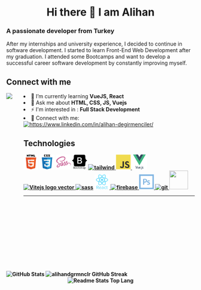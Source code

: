 <h1 align="center"> Hi there 👋 I am Alihan</h1>

<h3> A passionate developer from Turkey</h3>
<p>After my internships and university experience, I decided to continue in software development. I started to learn Front-End Web Development after my graduation. I attended some Bootcamps and want to develop a successful career software development by constantly improving myself.</p>
<h2> Connect with me </h3>



<div >
<img class="gif" align="left"src="./assets/i_love_coding.gif" height=300 >



<li>🌱 I’m currently learning <strong>VueJS, React</strong> </li>
<li>💬 Ask me about <strong>HTML, CSS, JS, Vuejs</strong> </li>
<li>⚡ I'm interested in : <strong>Full Stack Development</strong> </li>
<li>💬 Connect with me: <a href="https://www.linkedin.com/in/alihan-degirmenciler/" target="blank"><img  src="https://raw.githubusercontent.com/rahuldkjain/github-profile-readme-generator/master/src/images/icons/Social/linked-in-alt.svg" alt="https://www.linkedin.com/in/alihan-degirmenciler/" height="20" width="30" /></a></li>

<h2 ><strong>Technologies<strong></h2>

<a href="https://www.w3.org/html/" target="_blank"> <img src="https://raw.githubusercontent.com/devicons/devicon/master/icons/html5/html5-original-wordmark.svg" alt="html5" width="40" height="40"/></a>
<a href="https://www.w3schools.com/css/" target="_blank"><img src="https://raw.githubusercontent.com/devicons/devicon/master/icons/css3/css3-original-wordmark.svg" alt="css3" width="40" height="40"/></a>
<a href="https://sass-lang.com" target="_blank"><img src="https://raw.githubusercontent.com/devicons/devicon/master/icons/sass/sass-original.svg" alt="sass" width="40" height="40"/></a> 
<a href="https://getbootstrap.com" target="_blank"><img src="https://raw.githubusercontent.com/devicons/devicon/master/icons/bootstrap/bootstrap-plain-wordmark.svg" alt="bootstrap" width="40" height="40" /></a>
<a href="https://tailwindcss.com/" target="_blank" rel="noreferrer"> <img src="https://www.vectorlogo.zone/logos/tailwindcss/tailwindcss-icon.svg" alt="tailwind" width="40" height="40"/> </a>
<a href="https://developer.mozilla.org/en-US/docs/Web/JavaScript" target="_blank"><img src="https://raw.githubusercontent.com/devicons/devicon/master/icons/javascript/javascript-original.svg" alt="javascript" width="40" height="40"/> </a>
<a href="https://vuejs.org/" target="_blank" rel="noreferrer"> <img src="https://raw.githubusercontent.com/devicons/devicon/master/icons/vuejs/vuejs-original-wordmark.svg" alt="vuejs" width="40" height="40"/> </a> 
</a> <a href="https://vitejs.dev/" target="_blank" rel="noreferrer"> <img src="https://cdn.worldvectorlogo.com/logos/vitejs.svg" alt="Vitejs logo vector" width="40" height="40"/> </a>
<a href="https://pinia.vuejs.org/" target="_blank"><img src="https://pinia.vuejs.org/logo.svg" alt="sass" width="40" height="40"/></a>
<a href="https://reactjs.org/" target="_blank" rel="noreferrer"> <img src="https://raw.githubusercontent.com/devicons/devicon/master/icons/react/react-original-wordmark.svg" alt="react" width="40" height="40"/> </a>
<a href="https://firebase.google.com/" target="_blank" rel="noreferrer"> <img src="https://www.vectorlogo.zone/logos/firebase/firebase-icon.svg" alt="firebase" width="40" height="40"/> </a>
<a href="https://www.photoshop.com/en" target="_blank" rel="noreferrer"> <img src="https://raw.githubusercontent.com/devicons/devicon/master/icons/photoshop/photoshop-line.svg" alt="photoshop" width="40" height="40"/> </a> 
<a href="https://git-scm.com/" target="_blank" rel=”noopener”> <img src="https://www.vectorlogo.zone/logos/git-scm/git-scm-icon.svg" alt="git" width="40" height="40"/> </a>
<img src="https://user-images.githubusercontent.com/83810014/160295603-da742cfc-3d3e-49ba-89d0-a693ec2b02e4.svg" width="50px" height="50px">

</div>
<hr>
<div class="stats">
    <img alt="GitHub Stats" width="48%" src="https://github-readme-stats.vercel.app/api?username=alihandgrmnclr&show_icons=true&theme=radical&count_private=true">
   <img alt="alihandgrmnclr GitHub Streak" width="48%" src="https://github-readme-streak-stats.herokuapp.com/?user=alihandgrmnclr&theme=algolia&hide_border=true">
</div>

<div align="center">
<img alt="Readme Stats Top Lang" src="https://github-readme-stats.vercel.app/api/top-langs/?username=alihandgrmnclr&layout=compact">
   
</div>



<style>
.gif {
    margin-right: 30px;
}
.stats{
    margin-top: 200px;
}
</style>